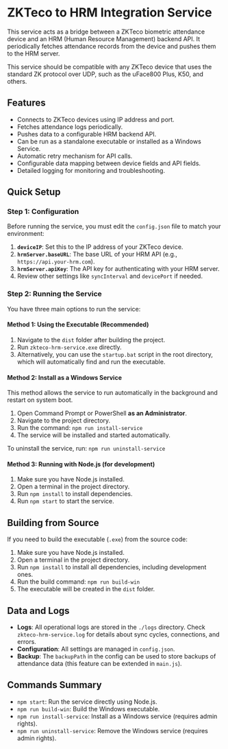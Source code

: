 # ZKTeco to HRM Integration Service

This service acts as a bridge between a ZKTeco biometric attendance device and an HRM (Human Resource Management) backend API. It periodically fetches attendance records from the device and pushes them to the HRM server.

This service should be compatible with any ZKTeco device that uses the standard ZK protocol over UDP, such as the uFace800 Plus, K50, and others.

## Features

- Connects to ZKTeco devices using IP address and port.
- Fetches attendance logs periodically.
- Pushes data to a configurable HRM backend API.
- Can be run as a standalone executable or installed as a Windows Service.
- Automatic retry mechanism for API calls.
- Configurable data mapping between device fields and API fields.
- Detailed logging for monitoring and troubleshooting.

## Quick Setup

### Step 1: Configuration

Before running the service, you must edit the `config.json` file to match your environment:

1.  **`deviceIP`**: Set this to the IP address of your ZKTeco device.
2.  **`hrmServer.baseURL`**: The base URL of your HRM API (e.g., `https://api.your-hrm.com`).
3.  **`hrmServer.apiKey`**: The API key for authenticating with your HRM server.
4.  Review other settings like `syncInterval` and `devicePort` if needed.

### Step 2: Running the Service

You have three main options to run the service:

#### Method 1: Using the Executable (Recommended)

1.  Navigate to the `dist` folder after building the project.
2.  Run `zkteco-hrm-service.exe` directly.
3.  Alternatively, you can use the `startup.bat` script in the root directory, which will automatically find and run the executable.

#### Method 2: Install as a Windows Service

This method allows the service to run automatically in the background and restart on system boot.

1.  Open Command Prompt or PowerShell **as an Administrator**.
2.  Navigate to the project directory.
3.  Run the command: `npm run install-service`
4.  The service will be installed and started automatically.

To uninstall the service, run: `npm run uninstall-service`

#### Method 3: Running with Node.js (for development)

1.  Make sure you have Node.js installed.
2.  Open a terminal in the project directory.
3.  Run `npm install` to install dependencies.
4.  Run `npm start` to start the service.

## Building from Source

If you need to build the executable (`.exe`) from the source code:

1.  Make sure you have Node.js installed.
2.  Open a terminal in the project directory.
3.  Run `npm install` to install all dependencies, including development ones.
4.  Run the build command: `npm run build-win`
5.  The executable will be created in the `dist` folder.

## Data and Logs

-   **Logs**: All operational logs are stored in the `./logs` directory. Check `zkteco-hrm-service.log` for details about sync cycles, connections, and errors.
-   **Configuration**: All settings are managed in `config.json`.
-   **Backup**: The `backupPath` in the config can be used to store backups of attendance data (this feature can be extended in `main.js`).

## Commands Summary

-   `npm start`: Run the service directly using Node.js.
-   `npm run build-win`: Build the Windows executable.
-   `npm run install-service`: Install as a Windows service (requires admin rights).
-   `npm run uninstall-service`: Remove the Windows service (requires admin rights).